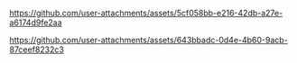 


https://github.com/user-attachments/assets/5cf058bb-e216-42db-a27e-a6174d9fe2aa



https://github.com/user-attachments/assets/643bbadc-0d4e-4b60-9acb-87ceef8232c3

